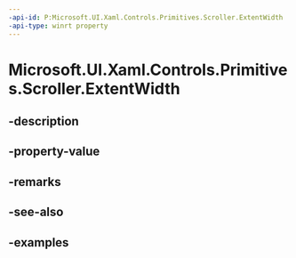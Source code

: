 ```yaml
---
-api-id: P:Microsoft.UI.Xaml.Controls.Primitives.Scroller.ExtentWidth
-api-type: winrt property
---
```


# Microsoft.UI.Xaml.Controls.Primitives.Scroller.ExtentWidth

<!--
public double ExtentWidth { get; }
-->


## -description

## -property-value

## -remarks

## -see-also

## -examples


